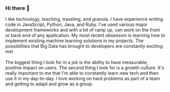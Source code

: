 ### Hi there 👋

<!--
**lucasgreenwell/lucasgreenwell** is a ✨ _special_ ✨ repository because its `README.md` (this file) appears on your GitHub profile.
--!>

I like technology, teaching, traveling, and granola. I have experience writing code in JavaScript, Python, Java, and Ruby. I've used various major development frameworks and with a bit of ramp up, can work on the front or back end of any application. My most recent obsession is learning how to implement existing machine learning solutions in my projects. The possibilities that Big Data has brought to developers are constantly exciting me!

<br/>
<br/>
The biggest thing I look for in a job is the ability to have measurable, positive impact on users. The second thing I look for is a growth culture. It's really important to me that I'm able to constantly learn new tech and then use it in my day-to-day. I love working on hard problems as part of a team and getting to adapt and grow as a group. 




